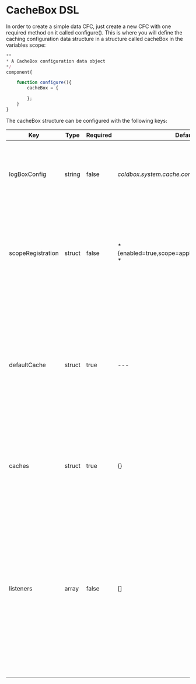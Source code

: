 # CacheBox DSL
In order to create a simple data CFC, just create a new CFC with one required method on it called configure(). This is where you will define the caching configuration data structure in a structure called cacheBox in the variables scope:

```javascript
**
* A CacheBox configuration data object
*/
component{

    function configure(){
        cacheBox = {

        };
    }
}
```

The cacheBox structure can be configured with the following keys:

|Key|Type|Required|Default|Description|
|--|--|--|--|--|
|logBoxConfig |string |false |*coldbox.system.cache.config.LogBox* |The instantiation or location of a LogBox configuration file. This is only for standalone operation.|
|scopeRegistration |struct |false|*{enabled=true,scope=application,key=cacheBox} *|A structure that enables scope registration of the CacheBox factory in either server, cluster, application or session scope. |
|defaultCache |struct |true|---|The configuration of the default cache which will have an implicit name of default which is a reserved cache name. It also has a default provider of CacheBox which cannot be changed.|
|caches |struct|true|{}|A structure where you can create more named caches for usage in your CacheBox factory.|
|listeners |array|false|[]|An array that will hold all the listeners you want to configure at startup time for your CacheBox instance. If you are running CacheBox within a ColdBox application, this item is not necessary as you can register them via the main ColdBox interceptors section.|
